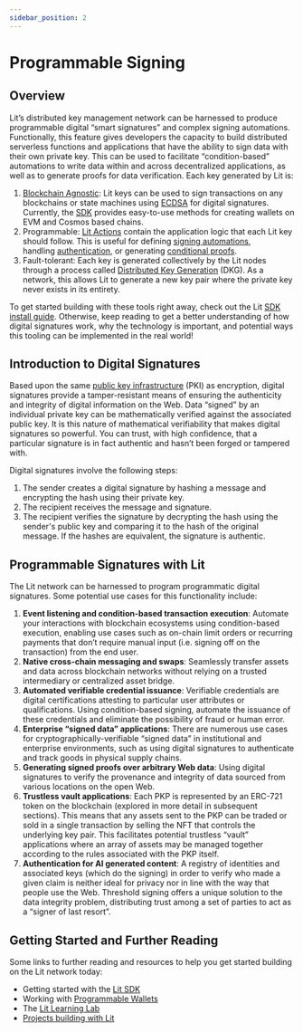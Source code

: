 ```yaml
---
sidebar_position: 2
---
```


# Programmable Signing

## Overview

Lit’s distributed key management network can be harnessed to produce programmable digital “smart signatures” and complex signing automations. Functionally, this feature gives developers the capacity to build distributed serverless functions and applications that have the ability to sign data with their own private key. This can be used to facilitate “condition-based” automations to write data within and across decentralized applications, as well as to generate proofs for data verification. Each key generated by Lit is:

1. [Blockchain Agnostic](/v3/resources/supported-chains#programmable-key-pairs): Lit keys can be used to sign transactions on any blockchains or state machines using [ECDSA](https://blog.cloudflare.com/ecdsa-the-digital-signature-algorithm-of-a-better-internet/) for digital signatures. Currently, the [SDK](https://github.com/LIT-Protocol/js-sdk/tree/master/packages/pkp-client) provides easy-to-use methods for creating wallets on EVM and Cosmos based chains.
2. Programmable: [Lit Actions](/v3/sdk/wallets/conditional-signing) contain the application logic that each Lit key should follow. This is useful for defining [signing automations](https://spark.litprotocol.com/automated-portfolio-rebalancing-uniswap/), handling [authentication](/v3/sdk/wallets/auth-methods), or generating [conditional proofs](https://spark.litprotocol.com/authenticity-matters/).
3. Fault-tolerant: Each key is generated collectively by the Lit nodes through a process called [Distributed Key Generation](https://en.wikipedia.org/wiki/Distributed_key_generation) (DKG). As a network, this allows Lit to generate a new key pair where the private key never exists in its entirety.

To get started building with these tools right away, check out the Lit [SDK install guide](/v3/sdk/installation). Otherwise, keep reading to get a better understanding of how digital signatures work, why the technology is important, and potential ways this tooling can be implemented in the real world!

## Introduction to Digital Signatures

Based upon the same [public key infrastructure](https://en.wikipedia.org/wiki/Public_key_infrastructure) (PKI) as encryption, digital signatures provide a tamper-resistant means of ensuring the authenticity and integrity of digital information on the Web. Data “signed” by an individual private key can be mathematically verified against the associated public key. It is this nature of mathematical verifiability that makes digital signatures so powerful. You can trust, with high confidence, that a particular signature is in fact authentic and hasn’t been forged or tampered with.

Digital signatures involve the following steps:

1. The sender creates a digital signature by hashing a message and encrypting the hash using their private key.
2. The recipient receives the message and signature.
3. The recipient verifies the signature by decrypting the hash using the sender's public key and comparing it to the hash of the original message. If the hashes are equivalent, the signature is authentic.

## Programmable Signatures with Lit

The Lit network can be harnessed to program programmatic digital signatures. Some potential use cases for this functionality include:

1. **Event listening and condition-based transaction execution**: Automate your interactions with blockchain ecosystems using condition-based execution, enabling use cases such as on-chain limit orders or recurring payments that don’t require manual input (i.e. signing off on the transaction) from the end user.
2. **Native cross-chain messaging and swaps**: Seamlessly transfer assets and data across blockchain networks without relying on a trusted intermediary or centralized asset bridge.
3. **Automated verifiable credential issuance**: Verifiable credentials are digital certifications attesting to particular user attributes or qualifications. Using condition-based signing, automate the issuance of these credentials and eliminate the possibility of fraud or human error.
4. **Enterprise “signed data” applications**: There are numerous use cases for cryptographically-verifiable “signed data” in institutional and enterprise environments, such as using digital signatures to authenticate and track goods in physical supply chains.
5. **Generating signed proofs over arbitrary Web data**: Using digital signatures to verify the provenance and integrity of data sourced from various locations on the open Web.
6. **Trustless vault applications**: Each PKP is represented by an ERC-721 token on the blockchain (explored in more detail in subsequent sections). This means that any assets sent to the PKP can be traded or sold in a single transaction by selling the NFT that controls the underlying key pair. This facilitates potential trustless “vault” applications where an array of assets may be managed together according to the rules associated with the PKP itself.
7. **Authentication for AI generated content**: A registry of identities and associated keys (which do the signing) in order to verify who made a given claim is neither ideal for privacy nor in line with the way that people use the Web. Threshold signing offers a unique solution to the data integrity problem, distributing trust among a set of parties to act as a “signer of last resort”.

## Getting Started and Further Reading

Some links to further reading and resources to help you get started building on the Lit network today:

- Getting started with the [Lit SDK](/v3/sdk/installation)
- Working with [Programmable Wallets](/v3/sdk/wallets/intro)
- The [Lit Learning Lab](/learningLab/intro-to-lit/prog-signing)
- [Projects building with Lit](https://github.com/LIT-Protocol/awesome/tree/main#projects-and-integrations)